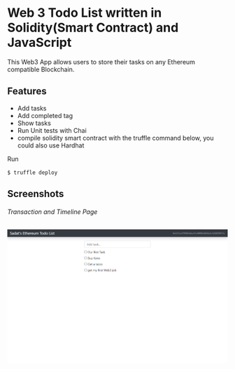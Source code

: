 # Web 3 Todo List written in Solidity(Smart Contract) and JavaScript

This Web3 App allows users to store their tasks on any Ethereum compatible Blockchain.

## Features

- Add tasks
- Add completed tag
- Show tasks
- Run Unit tests with Chai
- compile solidity smart contract with the truffle command below, you could also use Hardhat

Run

```
$ truffle deploy
```

<h2 id="screenshots">Screenshots</h2>

<h6> Transaction and Timeline Page </h6>

![](screenshots/1.PNG)
